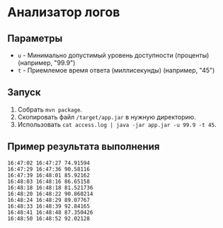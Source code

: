 # Анализатор логов

## Параметры 

- `u` - Минимально допустимый уровень доступности (проценты) (например, "99.9")
- `t` - Приемлемое время ответа (миллисекунды) (например, "45")

## Запуск

1. Собрать `mvn package`.
2. Скопировать файл `/target/app.jar` в нужную директорию.
3. Использовать `cat access.log | java -jar app.jar -u 99.9 -t 45`.

## Пример результата выполнения
```text
16:47:02 16:47:27 74.91594
16:47:29 16:47:36 90.58116
16:47:39 16:48:01 85.92162
16:48:03 16:48:16 86.65158
16:48:18 16:48:18 81.521736
16:48:20 16:48:22 90.860214
16:48:24 16:48:29 89.07767
16:48:33 16:48:39 92.84165
16:48:41 16:48:48 87.350426
16:48:50 16:48:52 92.02128
```